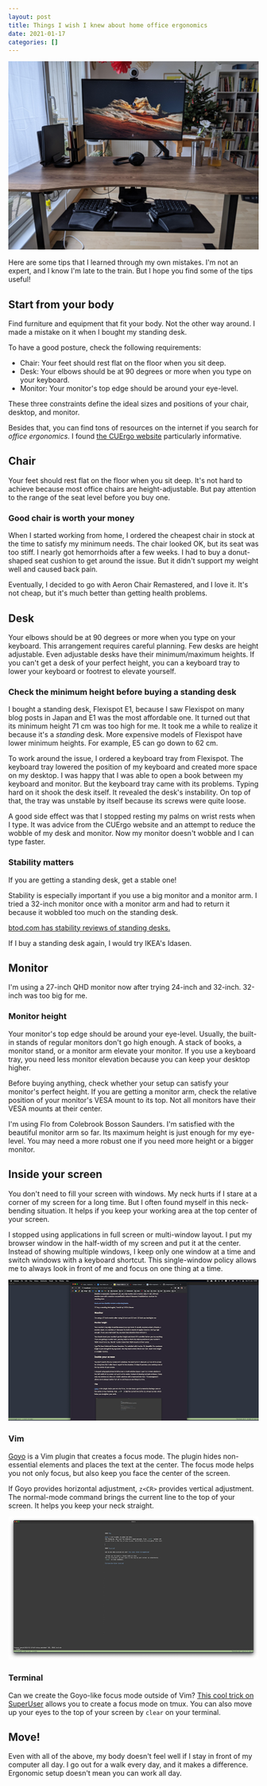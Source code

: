 ```yaml
---
layout: post
title: Things I wish I knew about home office ergonomics
date: 2021-01-17
categories: []
---
```


![My current setup](/images/2021-desk-front.jpg)

Here are some tips that I learned through my own mistakes. I'm not an expert, and I know I'm late to the train. But I hope you find some of the tips useful!

## Start from your body

Find furniture and equipment that fit your body. Not the other way around. I made a mistake on it when I bought my standing desk.

To have a good posture, check the following requirements:

- Chair: Your feet should rest flat on the floor when you sit deep.
- Desk: Your elbows should be at 90 degrees or more when you type on your keyboard.
- Monitor: Your monitor's top edge should be around your eye-level.

These three constraints define the ideal sizes and positions of your chair, desktop, and monitor.

Besides that, you can find tons of resources on the internet if you search for _office ergonomics_. I found [the CUErgo website](http://ergo.human.cornell.edu/ergoguide.html) particularly informative.

## Chair

Your feet should rest flat on the floor when you sit deep. It's not hard to achieve because most office chairs are height-adjustable. But pay attention to the range of the seat level before you buy one.

### Good chair is worth your money

When I started working from home, I ordered the cheapest chair in stock at the time to satisfy my minimum needs. The chair looked OK, but its seat was too stiff. I nearly got hemorrhoids after a few weeks. I had to buy a donut-shaped seat cushion to get around the issue. But it didn't support my weight well and caused back pain.

Eventually, I decided to go with Aeron Chair Remastered, and I love it. It's not cheap, but it's much better than getting health problems.

## Desk

Your elbows should be at 90 degrees or more when you type on your keyboard. This arrangement requires careful planning. Few desks are height adjustable. Even adjustable desks have their minimum/maximum heights. If you can't get a desk of your perfect height, you can a keyboard tray to lower your keyboard or footrest to elevate yourself.

### Check the minimum height before buying a standing desk

I bought a standing desk, Flexispot E1, because I saw Flexispot on many blog posts in Japan and E1 was the most affordable one. It turned out that its minimum height 71 cm was too high for me. It took me a while to realize it because it's a _standing_ desk. More expensive models of Flexispot have lower minimum heights. For example, E5 can go down to 62 cm.

To work around the issue, I ordered a keyboard tray from Flexispot. The keyboard tray lowered the position of my keyboard and created more space on my desktop. I was happy that I was able to open a book between my keyboard and monitor. But the keyboard tray came with its problems. Typing hard on it shook the desk itself. It revealed the desk's instability. On top of that, the tray was unstable by itself because its screws were quite loose.

A good side effect was that I stopped resting my palms on wrist rests when I type. It was advice from the CUErgo website and an attempt to reduce the wobble of my desk and monitor. Now my monitor doesn't wobble and I can type faster.

### Stability matters

If you are getting a standing desk, get a stable one!

Stability is especially important if you use a big monitor and a monitor arm. I tried a 32-inch monitor once with a monitor arm and had to return it because it wobbled too much on the standing desk.

[btod.com has stability reviews of standing desks.](https://www.btod.com/blog/wobblemeter-results/)

If I buy a standing desk again, I would try IKEA's Idasen.

## Monitor

I'm using a 27-inch QHD monitor now after trying 24-inch and 32-inch. 32-inch was too big for me.

### Monitor height

Your monitor's top edge should be around your eye-level. Usually, the built-in stands of regular monitors don't go high enough. A stack of books, a monitor stand, or a monitor arm elevate your monitor. If you use a keyboard tray, you need less monitor elevation because you can keep your desktop higher.

Before buying anything, check whether your setup can satisfy your monitor's perfect height. If you are getting a monitor arm, check the relative position of your monitor's VESA mount to its top. Not all monitors have their VESA mounts at their center.

I'm using Flo from Colebrook Bosson Saunders. I'm satisfied with the beautiful monitor arm so far. Its maximum height is just enough for my eye-level. You may need a more robust one if you need more height or a bigger monitor.

## Inside your screen

You don't need to fill your screen with windows. My neck hurts if I stare at a corner of my screen for a long time. But I often found myself in this neck-bending situation. It helps if you keep your working area at the top center of your screen.

I stopped using applications in full screen or multi-window layout. I put my browser window in the half-width of my screen and put it at the center. Instead of showing multiple windows, I keep only one window at a time and switch windows with a keyboard shortcut. This single-window policy allows me to always look in front of me and focus on one thing at a time.

![One window at a time](/images/one-window.png)

### Vim

[Goyo](https://github.com/junegunn/goyo.vim) is a Vim plugin that creates a focus mode. The plugin hides non-essential elements and places the text at the center. The focus mode helps you not only focus, but also keep you face the center of the screen.

If Goyo provides horizontal adjustment, `z<CR>` provides vertical adjustment. The normal-mode command brings the current line to the top of your screen. It helps you keep your neck straight.

![Distraction-free Vim](/images/distraction-free-vim.png)

### Terminal

Can we create the Goyo-like focus mode outside of Vim? [This cool trick on SuperUser](https://superuser.com/questions/1261810/creating-a-focus-mode-for-tmux-one-centered-pane-flanked-by-two-blank-panes) allows you to create a focus mode on tmux. You can also move up your eyes to the top of your screen by `clear` on your terminal.

## Move!

Even with all of the above, my body doesn't feel well if I stay in front of my computer all day. I go out for a walk every day, and it makes a difference. Ergonomic setup doesn't mean you can work all day.
